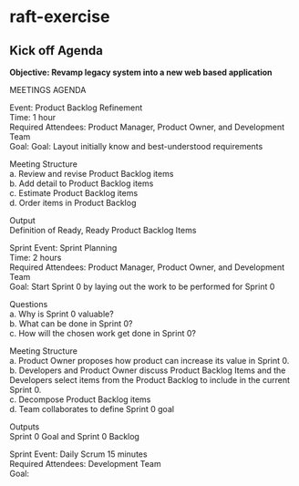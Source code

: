 # raft-exercise
## Kick off Agenda

**Objective: Revamp legacy system into a new web based application**

MEETINGS AGENDA

Event: Product Backlog Refinement  
Time: 1 hour  
Required Attendees: Product Manager, Product Owner, and Development Team  
Goal: Goal: Layout initially know and best-understood requirements  

Meeting Structure   
a. Review and revise Product Backlog items    
b. Add detail to Product Backlog items  
c. Estimate Product Backlog items  
d. Order items in Product Backlog    

Output  
Definition of Ready, Ready Product Backlog Items  

Sprint Event: Sprint Planning  
Time: 2 hours  
Required Attendees: Product Manager, Product Owner, and Development Team  
Goal: Start Sprint 0 by laying out the work to be performed for Sprint 0  

Questions  
a. Why is Sprint 0 valuable?  
b. What can be done in Sprint 0?  
c. How will the chosen work get done in Sprint 0?  

Meeting Structure   
a. Product Owner proposes how product can increase its value in Sprint 0.  
b. Developers and Product Owner discuss Product Backlog Items and the Developers select items from the Product Backlog to include in the current Sprint 0.  
c. Decompose Product Backlog items  
d. Team collaborates to define Sprint 0 goal    

Outputs    
Sprint 0 Goal and Sprint 0 Backlog

Sprint Event: Daily Scrum
15 minutes  
Required Attendees: Development Team    
Goal: 

